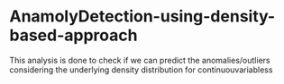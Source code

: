 # AnamolyDetection-using-density-based-approach
This analysis is done to check if we can predict the anomalies/outliers considering the underlying density distribution for continuouvariabless  
